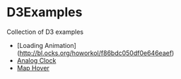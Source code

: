 D3Examples
==========

Collection of D3 examples

- [Loading Animation] (http://bl.ocks.org/howorkol/f86bdc050df0e646eaef)
- [Analog Clock](http://bl.ocks.org/howorkol/985ab410ef05e46775d5)
- [Map Hover](http://bl.ocks.org/howorkol/7753a11efc189a936371)
